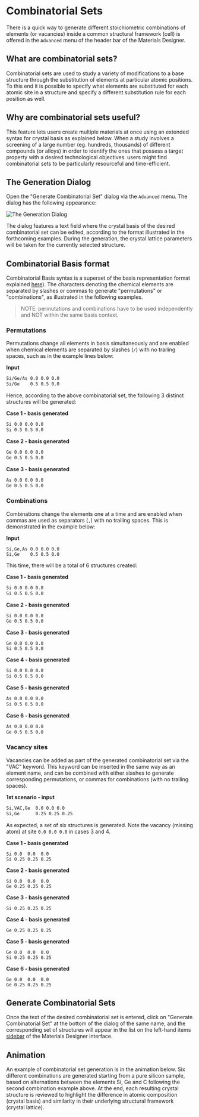 # Combinatorial Sets

There is a quick way to generate different stoichiometric combinations of elements (or vacancies) inside a common structural framework (cell) is offered in the `Advanced` menu of the header bar of the Materials Designer.

## What are combinatorial sets?

Combinatorial sets are used to study a variety of modifications to a base structure through the substitution of elements at particular atomic positions. To this end it is possible to specify what elements are substituted for each atomic site in a structure and specify a different substitution rule for each position as well.

## Why are combinatorial sets useful?

This feature lets users create multiple materials at once using an extended syntax for crystal basis as explained below. When a study involves a screening of a large number (eg. hundreds, thousands) of different compounds (or alloys) in order to identify the ones that possess a target property with a desired technological objectives. users might find combinatorial sets to be particularly resourceful and time-efficient.

## The Generation Dialog

Open the "Generate Combinatorial Set" dialog via the `Advanced` menu. The dialog has the following appearance:

![The Generation Dialog](../../../images/materials-designer/Generate-Combinatorial-Set.png "The Generation Dialog")
 
The dialog features a text field where the crystal basis of the desired combinatorial set can be edited, according to the format illustrated in the forthcoming examples. During the generation, the crystal lattice parameters will be taken for the currently selected structure. 

## Combinatorial Basis format

Combinatorial Basis syntax is a superset of the basis representation format explained [here](../../../materials-designer/source-editor/basis.md)). The characters denoting the chemical elements are separated by slashes or commas to generate "permutations" or "combinations", as illustrated in the following examples.

> NOTE: permutations and combinations have to be used independently and NOT within the same basis context.

### Permutations

Permutations change all elements in basis simultaneously and are enabled when chemical elements are separated by slashes (`/`) with no trailing spaces, such as in the example lines below:

**Input**
```txt
Si/Ge/As 0.0 0.0 0.0
Si/Ge    0.5 0.5 0.0
```
Hence, according to the above combinatorial set, the following 3 distinct structures will be generated:

**Case 1 - basis generated**
```txt
Si 0.0 0.0 0.0
Si 0.5 0.5 0.0
```
**Case 2 - basis generated**
```txt
Ge 0.0 0.0 0.0
Ge 0.5 0.5 0.0
```
**Case 3 - basis generated**
```txt
As 0.0 0.0 0.0
Ge 0.5 0.5 0.0
```

### Combinations

Combinations change the elements one at a time and are enabled when commas are used as separators (`,`) with no trailing spaces. This is demonstrated in the example below:

**Input**
```
Si,Ge,As 0.0 0.0 0.0
Si,Ge    0.5 0.5 0.0
```

This time, there will be a total of 6 structures created:

**Case 1 - basis generated**
```txt
Si 0.0 0.0 0.0
Si 0.5 0.5 0.0
```
**Case 2 - basis generated**
```txt
Si 0.0 0.0 0.0
Ge 0.5 0.5 0.0
```
**Case 3 - basis generated**
```
Ge 0.0 0.0 0.0
Si 0.5 0.5 0.0
```
**Case 4 - basis generated**
```txt
Si 0.0 0.0 0.0
Si 0.5 0.5 0.0
```
**Case 5 - basis generated**
```txt
As 0.0 0.0 0.0
Si 0.5 0.5 0.0
```
**Case 6 - basis generated**
```txt
As 0.0 0.0 0.0
Ge 0.5 0.5 0.0
```

### Vacancy sites

Vacancies can be added as part of the generated combinatorial set via the "VAC" keyword. This keyword can be inserted in the same way as an element name, and can be combined with either slashes to generate corresponding permutations, or commas for combinations (with no trailing spaces). 

**1st scenario - input**
```txt
Si,VAC,Ge  0.0 0.0 0.0
Si,Ge      0.25 0.25 0.25
```

As expected, a set of six structures is generated. Note the vacancy (missing atom) at site `0.0 0.0 0.0` in cases 3 and 4.

**Case 1 - basis generated**
```
Si 0.0  0.0  0.0
Si 0.25 0.25 0.25
```
**Case 2 - basis generated**
```
Si 0.0  0.0  0.0
Ge 0.25 0.25 0.25
```
**Case 3 - basis generated**
```
Si 0.25 0.25 0.25
```
**Case 4 - basis generated**
```
Ge 0.25 0.25 0.25
```
**Case 5 - basis generated**
```
Ge 0.0  0.0  0.0
Si 0.25 0.25 0.25
```
**Case 6 - basis generated**
```
Ge 0.0  0.0  0.0
Ge 0.25 0.25 0.25
```

## Generate Combinatorial Sets 

Once the text of the desired combinatorial set is entered, click on "Generate Combinatorial Set" at the bottom of the dialog of the same name, and the corresponding set of structures will appear in the list on the left-hand items [sidebar](../../sidebar-items.md) of the Materials Designer interface.

## Animation

An example of combinatorial set generation is in the animation below. Six different combinations are generated starting from a pure silicon sample, based on alternations between the elements Si, Ge and C following the second combination example above. At the end, each resulting crystal structure is reviewed to highlight the difference in atomic composition (crystal basis) and similarity in their underlying structural framework (crystal lattice). 

<img data-gifffer="/images/materials-designer/CreateCombinatorialSet.gif" />
